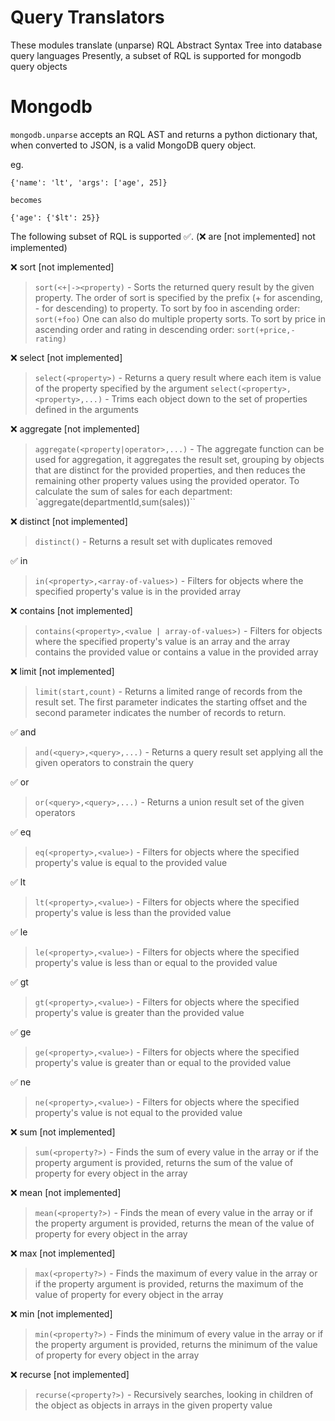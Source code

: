 # Query Translators

These modules translate (unparse) RQL Abstract Syntax Tree into database query languages
Presently, a subset of RQL is supported for mongodb query objects

# Mongodb
`mongodb.unparse` accepts an RQL AST and returns a python dictionary that, when converted to JSON, is a valid MongoDB query object.

eg.
```
{'name': 'lt', 'args': ['age', 25]}

becomes

{'age': {'$lt': 25}}

```

The following subset of RQL is supported ✅.
(❌ are [not implemented] not implemented)

❌ sort [not implemented]
  > `sort(<+|-><property)` - Sorts the returned query result by the given property. The order of sort is specified by the prefix (+ for ascending, - for descending) to property. To sort by foo in ascending order:
  > `sort(+foo)`
  > One can also do multiple property sorts. To sort by price in ascending order and rating in descending order:
  > `sort(+price,-rating)`

❌ select [not implemented]
  > `select(<property>)` - Returns a query result where each item is value of the property specified by the argument
  > `select(<property>,<property>,...)` - Trims each object down to the set of properties defined in the arguments


❌ aggregate [not implemented]
  > `aggregate(<property|operator>,...)` - The aggregate function can be used for aggregation, it aggregates the result set, grouping by objects that are distinct for the provided properties, and then reduces the remaining other property values using the provided operator. To calculate the sum of sales for each department:
  > `aggregate(departmentId,sum(sales))``

❌ distinct [not implemented]
  > `distinct()` - Returns a result set with duplicates removed


✅ in
  > `in(<property>,<array-of-values>)` - Filters for objects where the specified property's value is in the provided array


❌ contains [not implemented]
  > `contains(<property>,<value | array-of-values>)` - Filters for objects where the specified property's value is an array and the array contains the provided value or contains a value in the provided array


❌ limit [not implemented]
  > `limit(start,count)` - Returns a limited range of records from the result set. The first parameter indicates the starting offset and the second parameter indicates the number of records to return.


✅ and
  > `and(<query>,<query>,...)` - Returns a query result set applying all the given operators to constrain the query


✅ or
  > `or(<query>,<query>,...)` - Returns a union result set of the given operators


✅ eq
  > `eq(<property>,<value>)` - Filters for objects where the specified property's value is equal to the provided value


✅ lt
  > `lt(<property>,<value>)` - Filters for objects where the specified property's value is less than the provided value


✅ le
  > `le(<property>,<value>)` - Filters for objects where the specified property's value is less than or equal to the provided value


✅ gt
  > `gt(<property>,<value>)` - Filters for objects where the specified property's value is greater than the provided value


✅ ge
  > `ge(<property>,<value>)` - Filters for objects where the specified property's value is greater than or equal to the provided value


✅ ne
  > `ne(<property>,<value>)` - Filters for objects where the specified property's value is not equal to the provided value


❌ sum [not implemented]
  > `sum(<property?>)` - Finds the sum of every value in the array or if the property argument is provided, returns the sum of the value of property for every object in the array


❌ mean [not implemented]
  > `mean(<property?>)` - Finds the mean of every value in the array or if the property argument is provided, returns the mean of the value of property for every object in the array


❌ max [not implemented]
  > `max(<property?>)` - Finds the maximum of every value in the array or if the property argument is provided, returns the maximum of the value of property for every object in the array


❌ min [not implemented]
  > `min(<property?>)` - Finds the minimum of every value in the array or if the property argument is provided, returns the minimum of the value of property for every object in the array


❌ recurse [not implemented]
  > `recurse(<property?>)` - Recursively searches, looking in children of the object as objects in arrays in the given property value
